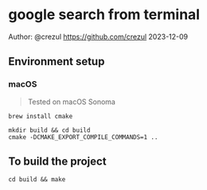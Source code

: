 # google search from terminal
 Author: @crezul
 https://github.com/crezul
 2023-12-09




## Environment setup
### macOS
> Tested on macOS Sonoma

```shell
brew install cmake
```

```shell
mkdir build && cd build
cmake -DCMAKE_EXPORT_COMPILE_COMMANDS=1 ..
```


## To build the project
```shell
cd build && make
```



